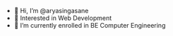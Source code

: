 - 👋 Hi, I’m @aryasingasane
- 👀 Interested in Web Development
- 🌱 I’m currently enrolled in BE Computer Engineering

<!---
aryasingasane/aryasingasane is a ✨ special ✨ repository because its `README.md` (this file) appears on your GitHub profile.
You can click the Preview link to take a look at your changes.
--->
